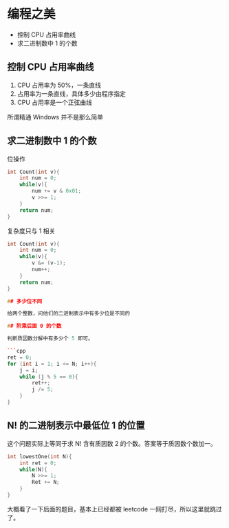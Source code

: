 # 编程之美

<!-- MarkdownTOC -->

- 控制 CPU 占用率曲线
- 求二进制数中 1 的个数

<!-- /MarkdownTOC -->


## 控制 CPU 占用率曲线

1. CPU 占用率为 50%，一条直线
2. 占用率为一条直线，具体多少由程序指定
3. CPU 占用率是一个正弦曲线

所谓精通 Windows 并不是那么简单

## 求二进制数中 1 的个数

位操作

```cpp
int Count(int v){
    int num = 0;
    while(v){
        num += v & 0x01;
        v >>= 1;
    }
    return num;
}
```

复杂度只与 1 相关

```cpp
int Count(int v){
    int num = 0;
    while(v){
        v &= (v-1);
        num++;
    }
    return num;
}

## 多少位不同

给两个整数，问他们的二进制表示中有多少位是不同的

## 阶乘后面 0 的个数

判断质因数分解中有多少个 5 即可。

```cpp
ret = 0;
for (int i = 1; i <= N; i++){
    j = i;
    while (j % 5 == 0){
        ret++;
        j /= 5;
    }
}
```

## N! 的二进制表示中最低位 1 的位置

这个问题实际上等同于求 N! 含有质因数 2 的个数。答案等于质因数个数加一。

```cpp
int lowestOne(int N){
    int ret = 0;
    while(N){
        N >>= 1;
        Ret += N;
    }
}
```

大概看了一下后面的题目，基本上已经都被 leetcode 一网打尽，所以这里就跳过了。
